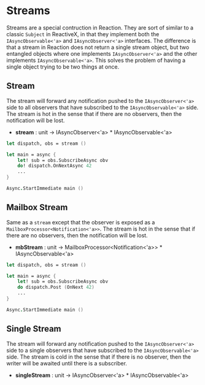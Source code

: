 # Streams

Streams are a special contruction in Reaction. They are sort of similar to a classic `Subject` in ReactiveX, in that they implement both the `IAsyncObservable<'a>` and `IAsyncObserver<'a>` interfaces. The difference is that a stream in Reaction does not return a single stream object, but two entangled objects where one implements `IAsyncObserver<'a>` and the other implements `IAsyncObservable<'a>`. This solves the problem of having a single object trying to be two things at once.

## Stream

The stream will forward any notification pushed to the `IAsyncObserver<'a>` side to all observers that have subscribed to the `IAsyncObservable<'a>` side. The stream is hot in the sense that if there are no observers, then the notification will be lost.

- **stream** : unit -> IAsyncObserver<'a> * IAsyncObservable<'a>

```fs
let dispatch, obs = stream ()

let main = async {
    let! sub = obs.SubscribeAsync obv
    do! dispatch.OnNextAsync 42
    ...
}

Async.StartImmediate main ()
```

## Mailbox Stream

Same as a `stream` except that the observer is exposed as a `MailboxProcessor<Notification<'a>>`. The stream is hot in the sense that if there are no observers, then the notification will be lost.

- **mbStream** : unit -> MailboxProcessor<Notification<'a>> * IAsyncObservable<'a>

```fs
let dispatch, obs = stream ()

let main = async {
    let! sub = obs.SubscribeAsync obv
    do dispatch.Post (OnNext 42)
    ...
}

Async.StartImmediate main ()
```

## Single Stream

The stream will forward any notification pushed to the `IAsyncObserver<'a>` side to a single observers that have subscribed to the `IAsyncObservable<'a>` side. The stream is cold in the sense that if there is no observer, then the writer will be awaited until there is a subscriber.

- **singleStream** : unit -> IAsyncObserver<'a> * IAsyncObservable<'a>
